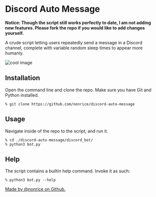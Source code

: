 # Discord Auto Message
**Notice: Though the script still works perfectly to date, I am not adding new features. Please fork the repo if you would like to add changes yourself.**

A crude script letting users repeatedly send a message in a Discord channel, complete with variable random sleep times to appear more humanly.

![cool image](https://i.ibb.co/QPx1fHW/dbotdemo.jpg)

## Installation
Open the command line and clone the repo. Make sure you have Git and Python installed.
```
% git clone https://github.com/nonrice/discord-auto-message
```
## Usage
Navigate inside of the repo to the script, and run it.
```
% cd ./discord-auto-message/discord_bot/
% python3 bot.py
```
## Help
The script contains a builtin help command. Invoke it as such:
```
% python3 bot.py --help
```
[Made by @nonrice on Github.](https://github.com/nonrice)

